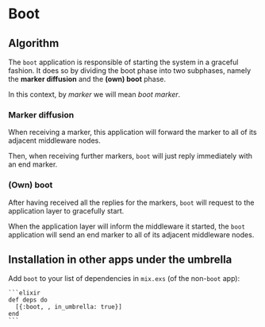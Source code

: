 # Boot

## Algorithm

The `boot` application is responsible of starting the system in a graceful
fashion.
It does so by dividing the boot phase into two subphases, namely the
**marker diffusion** and the **(own) boot** phase.

In this context, by _marker_ we will mean _boot marker_.

### Marker diffusion

When receiving a marker, this application will forward the marker to all of its
adjacent middleware nodes.

Then, when receiving further markers, `boot` will just reply immediately with
an end marker.

### (Own) boot

After having received all the replies for the markers, `boot` will
request to the application layer to gracefully start.

When the application layer will inform the middleware it started, the `boot`
application will send an end marker to all of its adjacent middleware nodes.

## Installation in other apps under the umbrella

Add `boot` to your list of dependencies in `mix.exs` (of the non-`boot` app):

    ```elixir
    def deps do
      [{:boot, , in_umbrella: true}]
    end
    ```
